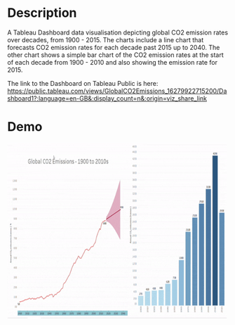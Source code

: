 # Description
A Tableau Dashboard data visualisation depicting global CO2 emission rates over decades, from 1900 - 2015. The charts include a line chart that forecasts CO2 emission rates for each decade past 2015 up to 2040. The other chart shows a simple bar chart of the CO2 emission rates at the start of each decade from 1900 - 2010 and also showing the emission rate for 2015. 

The link to the Dashboard on Tableau Public is here: https://public.tableau.com/views/GlobalCO2Emissions_16279922715200/Dashboard1?:language=en-GB&:display_count=n&:origin=viz_share_link

# Demo

<img src="CO2EmissionsGif.gif" alt="CO2 Visualisation Demo" width="500" height="400">
